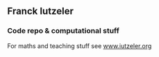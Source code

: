 ## Franck Iutzeler
### Code repo & computational stuff

For maths and teaching stuff see <a href="http://www.iutzeler.org">www.iutzeler.org</a>
